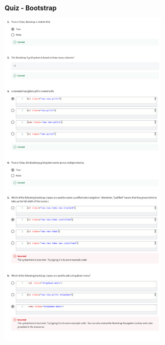 ## Quiz - Bootstrap

![](/C4-Advanced-Styling-With-Responsive-Design/week3/quiz-bootstrap/ss1.png)
![](/C4-Advanced-Styling-With-Responsive-Design/week3/quiz-bootstrap/ss2.png)